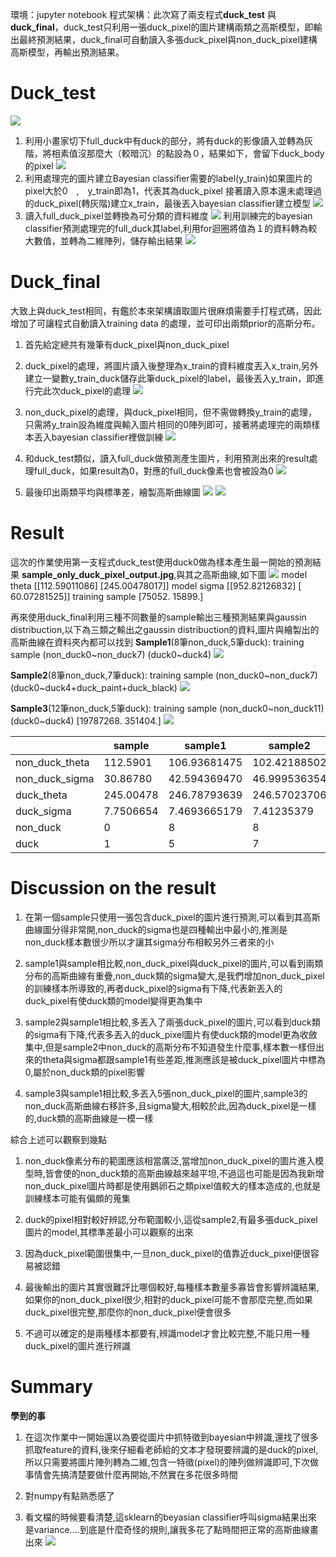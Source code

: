 環境：jupyter notebook 
程式架構：此次寫了兩支程式**duck_test** 與**duck_final**，duck_test只利用一張duck_pixel的圖片建構兩類之高斯模型，即輸出最終預測結果，duck_final可自動讀入多張duck_pixel與non_duck_pixel建構高斯模型，再輸出預測結果。
# **Duck_test**
 ![](https://i.imgur.com/n1tAyVe.png)

1. 利用小畫家切下full_duck中有duck的部分，將有duck的影像讀入並轉為灰階，將相素值沒那麼大（較暗沉）的點設為０，結果如下，會留下duck_body的pixel
![](https://i.imgur.com/KogC0Np.png)
2. 利用處理完的圖片建立Bayesian classifier需要的label(y_train)如果圖片的pixel大於0　,　y_train即為1，代表其為duck_pixel
接著讀入原本還未處理過的duck_pixel(轉灰階)建立x_train，最後丟入bayesian classifier建立模型
![](https://i.imgur.com/OrEfjpO.png)
3. 讀入full_duck_pixel並轉換為可分類的資料維度
![](https://i.imgur.com/nCSmWmj.png)
利用訓練完的bayesian classifier預測處理完的full_duck其label,利用for迴圈將值為１的資料轉為較大數值，並轉為二維陣列，儲存輸出結果
![](https://i.imgur.com/QRIPkVN.png)
# Duck_final
大致上與duck_test相同，有鑑於本來架構讀取圖片很麻煩需要手打程式碼，因此增加了可讓程式自動讀入training data 的處理，並可印出兩類prior的高斯分布。
1.	首先給定總共有幾筆有duck_pixel與non_duck_pixel
2.	duck_pixel的處理，將圖片讀入後整理為x_train的資料維度丟入x_train,另外建立一變數y_train_duck儲存此筆duck_pixel的label，最後丟入y_train，即進行完此次duck_pixel的處理
![](https://i.imgur.com/rqjzW7c.png)

3.	non_duck_pixel的處理，與duck_pixel相同，但不需做轉換y_train的處理，只需將y_train設為維度與輸入圖片相同的0陣列即可，接著將處理完的兩類樣本丟入bayesian classifier裡做訓練
![](https://i.imgur.com/6ypf0w5.png)

4.	和duck_test類似，讀入full_duck做預測產生圖片，利用預測出來的result處理full_duck，如果result為0，對應的full_duck像素也會被設為0
![](https://i.imgur.com/o7KI408.png)	
5.	最後印出兩類平均與標準差，繪製高斯曲線圖
![](https://i.imgur.com/HxS7ctc.png)
![](https://i.imgur.com/a47t7eT.png)
# Result
這次的作業使用第一支程式duck_test使用duck0做為樣本產生最一開始的預測結果 **sample_only_duck_pixel_output.jpg**,與其之高斯曲線,如下圖
![](https://i.imgur.com/9rbAMNJ.jpg)
model theta
 [[112.59011086]
 [245.00478017]]
model sigma
 [[952.82126832]
 [ 60.07281525]]
training sample
 [75052. 15899.]

再來使用duck_final利用三種不同數量的sample輸出三種預測結果與gaussin distribuction,以下為三類之輸出之gaussin distribuction的資料,圖片與繪製出的高斯曲線在資料夾內都可以找到
**Sample1**(8筆non_duck,5筆duck):
	training sample
(non_duck0~non_duck7) (duck0~duck4) 
![](https://i.imgur.com/ZPyK35W.jpg)


**Sample2**(8筆non_duck,7筆duck): 
training sample
 (non_duck0~non_duck7) (duck0~duck4+duck_paint+duck_black)
![](https://i.imgur.com/P2JVcdO.jpg)

**Sample3**(12筆non_duck,5筆duck):
training sample
	 (non_duck0~non_duck11) (duck0~duck4)
	 [19787268.   351404.]
![](https://i.imgur.com/DFpuma3.jpg)



||sample|sample1|sample2|sample3|
|-|-|-|-|-|
|non_duck_theta|112.5901|106.93681475|102.42188502|114.72653587|
|non_duck_sigma|30.86780|42.594369470|46.999536354|45.4544637075|
|duck_theta|245.00478|246.78793639|246.57023706|246.78793639|
|duck_sigma|7.7506654|7.4693665179|7.41235379|7.46936651|
|non_duck|0|8|8|12|
|duck|1|5|7|5|
# Discussion on the result
1. 在第一個sample只使用一張包含duck_pixel的圖片進行預測,可以看到其高斯曲線圖分得非常開,non_duck的sigma也是四種輸出中最小的,推測是non_duck樣本數很少所以才讓其sigma分布相較另外三者來的小

2. sample1與sample相比較,non_duck_pixel與duck_pixel的圖片,可以看到兩類分布的高斯曲線有重疊,non_duck類的sigma變大,是我們增加non_duck_pixel的訓練樣本所導致的,再者duck_pixel的sigma有下降,代表新丟入的duck_pixel有使duck類的model變得更為集中

3. sample2與sample1相比較,多丟入了兩張duck_pixel的圖片,可以看到duck類的sigma有下降,代表多丟入的duck_pixel圖片有使duck類的model更為收斂集中,但是sample2中non_duck的高斯分布不知道發生什麼事,樣本數一樣但出來的theta與sigma都跟sample1有些差距,推測應該是被duck_pixel圖片中標為0,屬於non_duck類的pixel影響

4. sample3與sample1相比較,多丟入5張non_duck_pixel的圖片,sample3的non_duck高斯曲線右移許多,且sigma變大,相較於此,因為duck_pixel是一樣的,duck類的高斯曲線是一模一樣

綜合上述可以觀察到幾點
1. non_duck像素分布的範圍應該相當廣泛,當增加non_duck_pixel的圖片進入模型時,皆會使的non_duck類的高斯曲線越來越平坦,不過這也可能是因為我新增non_duck_pixel圖片時都是使用鵝卵石之類pixel值較大的樣本造成的,也就是訓練樣本可能有偏頗的蒐集

2. duck的pixel相對較好辨認,分布範圍較小,這從sample2,有最多張duck_pixel圖片的model,其標準差最小可以觀察的出來

3. 因為duck_pixel範圍很集中,一旦non_duck_pixel的值靠近duck_pixel便很容易被認錯

4. 最後輸出的圖片其實很難評比哪個較好,每種樣本數量多寡皆會影響辨識結果,如果你的non_duck_pixel很少,相對的duck_pixel可能不會那麼完整,而如果duck_pixel很完整,那麼你的non_duck_pixel便會很多

5. 不過可以確定的是兩種樣本都要有,辨識model才會比較完整,不能只用一種duck_pixel的圖片進行辨識
# Summary
**學到的事**
1. 在這次作業中一開始還以為要從圖片中抓特徵到bayesian中辨識,還找了很多抓取feature的資料,後來仔細看老師給的文本才發現要辨識的是duck的pixel,所以只需要將圖片陣列轉為二維,包含一特徵(pixel)的陣列做辨識即可,下次做事情會先搞清楚要做什麼再開始,不然實在多花很多時間

2. 對numpy有點熟悉感了
3. 看文檔的時候要看清楚,這sklearn的beyasian classifier呼叫sigma結果出來是variance....到底是什麼奇怪的規則,讓我多花了點時間把正常的高斯曲線畫出來
![](https://i.imgur.com/p77Bs6m.png)
